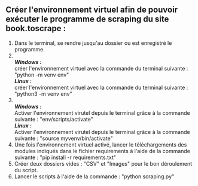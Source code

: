 ## Créer l'environnement virtuel afin de pouvoir exécuter le programme de scraping du site book.toscrape :

1. Dans le terminal, se rendre jusqu'au dossier ou est enregistré le programme.
2. \
_**Windows :**_ \
créer l'environnement virtuel avec la commande du terminal suivante : "python -m venv env" \
_**Linux :**_ \
créer l'environnement virtuel avec la commande du terminal suivante : "python3 -m venv env"
3. \
_**Windows :**_ \
Activer l'environnement virutel depuis le terminal grâce à la commande suivante : "env/scripts/activate" \
_**Linux :**_ \
Activer l'environnement virutel depuis le terminal grâce à la commande suivante : "source myvenv/bin/activate"
4. Une fois l'environnement virtuel activé, lancer le téléchargements des modules indiqués dans le fichier requirements à l'aide de la commande suivante : "pip install -r requirements.txt"
5. Créer deux dossiers vides : "CSV" et "Images" pour le bon déroulement du script.
6. Lancer le scripts à l'aide de la commande : "python scraping.py"